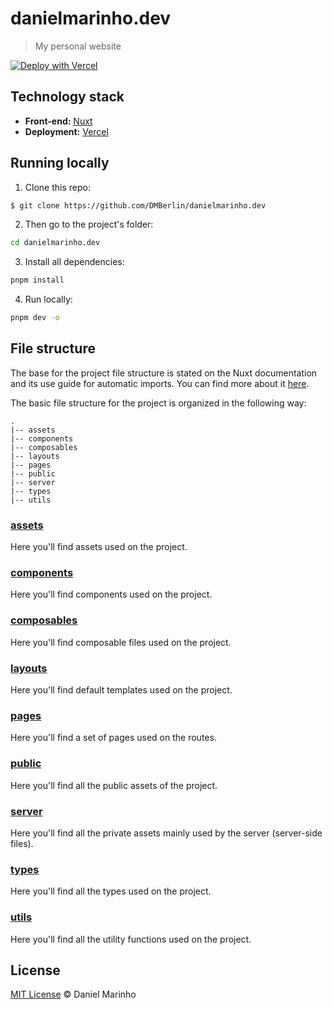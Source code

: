 # danielmarinho.dev

> My personal website 

[![Deploy with Vercel](https://vercel.com/button)](https://vercel.com/new/clone?repository-url=https%3A%2F%2Fgithub.com%2FDMBerlin%2Fdanielmarinho.dev)

## Technology stack

- **Front-end:** [Nuxt](https://nuxt.com/)
- **Deployment:** [Vercel](https://vercel.com/)

## Running locally

1. Clone this repo:

```sh
$ git clone https://github.com/DMBerlin/danielmarinho.dev
```

2. Then go to the project's folder:

```sh
cd danielmarinho.dev
```

3. Install all dependencies:

```sh
pnpm install
```

4. Run locally:

```sh
pnpm dev -o
```

## File structure

The base for the project file structure is stated on the Nuxt documentation and its use guide for automatic imports. You can find more about it [here](https://nuxt.com/docs/getting-started/introduction).

The basic file structure for the project is organized in the following way:

```
.
|-- assets
|-- components
|-- composables
|-- layouts
|-- pages
|-- public
|-- server
|-- types
|-- utils
```

### [assets](https://github.com/DMBerlin/danielmarinho.dev/assets)

Here you'll find assets used on the project.

### [components](https://github.com/DMBerlin/danielmarinho.dev/components)

Here you'll find components used on the project.

### [composables](https://github.com/DMBerlin/danielmarinho.dev/composables)

Here you'll find composable files used on the project.

### [layouts](https://github.com/zenorocha/zenorocha.com/tree/master/layouts)

Here you'll find default templates used on the project.

### [pages](https://github.com/DMBerlin/danielmarinho.dev/pages)

Here you'll find a set of pages used on the routes.

### [public](https://github.com/DMBerlin/danielmarinho.dev/public)

Here you'll find all the public assets of the project.

### [server](https://github.com/DMBerlin/danielmarinho.dev/server)

Here you'll find all the private assets mainly used by the server (server-side files).

### [types](https://github.com/DMBerlin/danielmarinho.dev/types)

Here you'll find all the types used on the project.

### [utils](https://github.com/DMBerlin/danielmarinho.dev/utils)

Here you'll find all the utility functions used on the project.

## License

[MIT License](http://zenorocha.mit-license.org/) © Daniel Marinho
